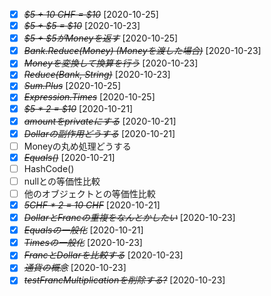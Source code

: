 * [X] ~~*$5 + 10 CHF = $10*~~ [2020-10-25]
* [X] ~~*$5 + $5 = $10*~~ [2020-10-23]
* [X] ~~*$5 + $5がMoneyを返す*~~ [2020-10-25]
* [X] ~~*Bank.Reduce(Money) (Moneyを渡した場合)*~~ [2020-10-23]
* [X] ~~*Moneyを変換して換算を行う*~~ [2020-10-23]
* [X] ~~*Reduce(Bank, String)*~~ [2020-10-23]
* [X] ~~*Sum.Plus*~~ [2020-10-25]
* [X] ~~*Expression.Times*~~ [2020-10-25]
* [X] ~~*$5 * 2 = $10*~~ [2020-10-21]
* [X] ~~*amountをprivateにする*~~ [2020-10-21]
* [X] ~~*Dollarの副作用どうする*~~ [2020-10-21]
* [ ] Moneyの丸め処理どうする
* [X] ~~*Equals()*~~ [2020-10-21]
* [ ] HashCode()
* [ ] nullとの等価性比較
* [ ] 他のオブジェクトとの等価性比較
* [X] ~~*5CHF * 2 = 10 CHF*~~ [2020-10-21]
* [X] ~~*DollarとFrancの重複をなんとかしたい*~~ [2020-10-23]
* [X] ~~*Equalsの一般化*~~ [2020-10-21]
* [X] ~~*Timesの一般化*~~ [2020-10-23]
* [X] ~~*FrancとDollarを比較する*~~ [2020-10-23]
* [X] ~~*通貨の概念*~~ [2020-10-23]
* [X] ~~*testFrancMultiplicationを削除する?*~~ [2020-10-23]
